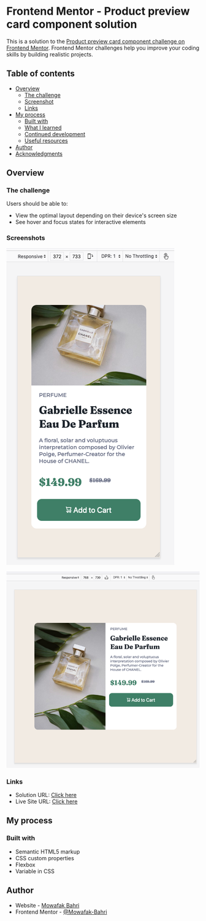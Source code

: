 # Frontend Mentor - Product preview card component solution

This is a solution to the [Product preview card component challenge on Frontend Mentor](https://www.frontendmentor.io/challenges/product-preview-card-component-GO7UmttRfa). Frontend Mentor challenges help you improve your coding skills by building realistic projects. 

## Table of contents

- [Overview](#overview)
  - [The challenge](#the-challenge)
  - [Screenshot](#screenshot)
  - [Links](#links)
- [My process](#my-process)
  - [Built with](#built-with)
  - [What I learned](#what-i-learned)
  - [Continued development](#continued-development)
  - [Useful resources](#useful-resources)
- [Author](#author)
- [Acknowledgments](#acknowledgments)

## Overview

### The challenge

Users should be able to:

- View the optimal layout depending on their device's screen size
- See hover and focus states for interactive elements

### Screenshots

![](./images/screenshot-mobile.png)

![](./images/screenshot-desktop.png)

### Links

- Solution URL: [Click here](https://github.com/Mowafak-Bahri/product-preview-card-component)
- Live Site URL: [Click here](https://product-preview-card-component-ten-kappa.vercel.app/)

## My process

### Built with

- Semantic HTML5 markup
- CSS custom properties
- Flexbox
- Variable in CSS

## Author

- Website - [Mowafak Bahri](https://github.com/Mowafak-Bahri)
- Frontend Mentor - [@Mowafak-Bahri](https://www.frontendmentor.io/profile/Mowafak-Bahri)